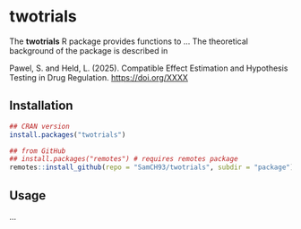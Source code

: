 # twotrials

The **twotrials** R package provides functions to ... The theoretical background
of the package is described in

Pawel, S. and Held, L. (2025). Compatible Effect Estimation and Hypothesis
Testing in Drug Regulation. <https://doi.org/XXXX>

## Installation

```r
## CRAN version
install.packages("twotrials")

## from GitHub
## install.packages("remotes") # requires remotes package
remotes::install_github(repo = "SamCH93/twotrials", subdir = "package")
```

## Usage

...
